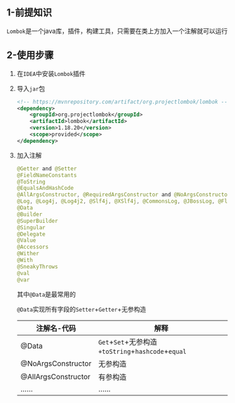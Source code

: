 ## 1-前提知识

`Lombok`是一个java库，插件，构建工具，只需要在类上方加入一个注解就可以运行

## 2-使用步骤

1. 在`IDEA`中安装`Lombok`插件

2. 导入`jar`包

   ```xml
   <!-- https://mvnrepository.com/artifact/org.projectlombok/lombok -->
   <dependency>
       <groupId>org.projectlombok</groupId>
       <artifactId>lombok</artifactId>
       <version>1.18.20</version>
       <scope>provided</scope>
   </dependency>
   ```

3. 加入注解

   ```java
   @Getter and @Setter
   @FieldNameConstants
   @ToString
   @EqualsAndHashCode
   @AllArgsConstructor, @RequiredArgsConstructor and @NoArgsConstructor
   @Log, @Log4j, @Log4j2, @Slf4j, @XSlf4j, @CommonsLog, @JBossLog, @Flogger, @CustomLog
   @Data
   @Builder
   @SuperBuilder
   @Singular
   @Delegate
   @Value
   @Accessors
   @Wither
   @With
   @SneakyThrows
   @val
   @var
   ```

   其中`@Data`是最常用的

   `@Data`实现所有字段的`Setter`+`Getter`+无参构造

   | 注解名-代码         | 解释                                               |
   | ------------------- | -------------------------------------------------- |
   | @Data               | `Get`+`Set`+无参构造`+toString`+`hashcode`+`equal` |
   | @NoArgsConstructor  | 无参构造                                           |
   | @AllArgsConstructor | 有参构造                                           |
   | ……                  | ……                                                 |

   

   

